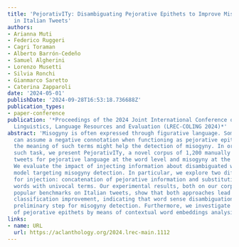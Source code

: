 ```yaml
---
title: 'PejorativITy: Disambiguating Pejorative Epithets to Improve Misogyny Detection
  in Italian Tweets'
authors:
- Arianna Muti
- Federico Ruggeri
- Cagri Toraman
- Alberto Barrón-Cedeño
- Samuel Algherini
- Lorenzo Musetti
- Silvia Ronchi
- Gianmarco Saretto
- Caterina Zapparoli
date: '2024-05-01'
publishDate: '2024-09-28T16:53:18.736688Z'
publication_types:
- paper-conference
publication: '*Proceedings of the 2024 Joint International Conference on Computational
  Linguistics, Language Resources and Evaluation (LREC-COLING 2024)*'
abstract: 'Misogyny is often expressed through figurative language. Some neutral words
  can assume a negative connotation when functioning as pejorative epithets. Disambiguating
  the meaning of such terms might help the detection of misogyny. In order to address
  such task, we present PejorativITy, a novel corpus of 1,200 manually annotated Italian
  tweets for pejorative language at the word level and misogyny at the sentence level.
  We evaluate the impact of injecting information about disambiguated words into a
  model targeting misogyny detection. In particular, we explore two different approaches
  for injection: concatenation of pejorative information and substitution of ambiguous
  words with univocal terms. Our experimental results, both on our corpus and on two
  popular benchmarks on Italian tweets, show that both approaches lead to a major
  classification improvement, indicating that word sense disambiguation is a promising
  preliminary step for misogyny detection. Furthermore, we investigate LLMs′ understanding
  of pejorative epithets by means of contextual word embeddings analysis and prompting.'
links:
- name: URL
  url: https://aclanthology.org/2024.lrec-main.1112
---
```

